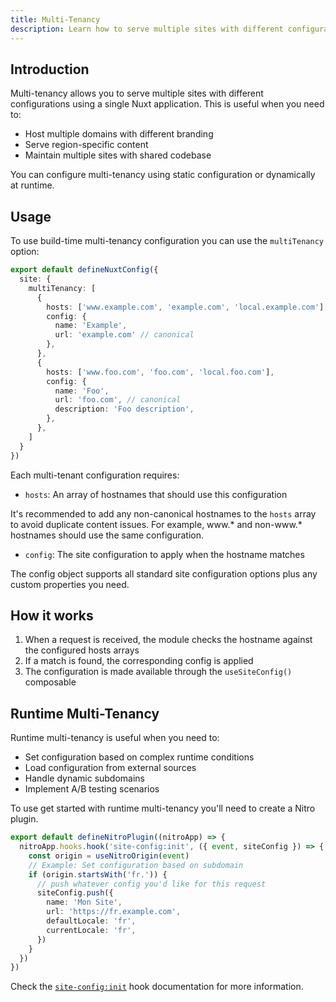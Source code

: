 ```yaml
---
title: Multi-Tenancy
description: Learn how to serve multiple sites with different configurations based on the hostname.
---
```


## Introduction

Multi-tenancy allows you to serve multiple sites with different configurations using a single Nuxt application. This is useful when you need to:
- Host multiple domains with different branding
- Serve region-specific content
- Maintain multiple sites with shared codebase

You can configure multi-tenancy using static configuration or dynamically at runtime.

## Usage

To use build-time multi-tenancy configuration you can use the `multiTenancy` option:

```ts
export default defineNuxtConfig({
  site: {
    multiTenancy: [
      {
        hosts: ['www.example.com', 'example.com', 'local.example.com'],
        config: {
          name: 'Example',
          url: 'example.com' // canonical
        },
      },
      {
        hosts: ['www.foo.com', 'foo.com', 'local.foo.com'],
        config: {
          name: 'Foo',
          url: 'foo.com', // canonical
          description: 'Foo description',
        },
      },
    ]
  }
})
```

Each multi-tenant configuration requires:

- `hosts`: An array of hostnames that should use this configuration

It's recommended to add any non-canonical hostnames to the `hosts` array to avoid duplicate content issues. For example,
www.* and non-www.* hostnames should use the same configuration.

- `config`: The site configuration to apply when the hostname matches

The config object supports all standard site configuration options plus any custom properties you need.

## How it works

1. When a request is received, the module checks the hostname against the configured hosts arrays
2. If a match is found, the corresponding config is applied
3. The configuration is made available through the `useSiteConfig()` composable

## Runtime Multi-Tenancy

Runtime multi-tenancy is useful when you need to:

- Set configuration based on complex runtime conditions
- Load configuration from external sources
- Handle dynamic subdomains
- Implement A/B testing scenarios

To use get started with runtime multi-tenancy you'll need to create a Nitro plugin.

```ts [server/plugins/site-config.ts]
export default defineNitroPlugin((nitroApp) => {
  nitroApp.hooks.hook('site-config:init', ({ event, siteConfig }) => {
    const origin = useNitroOrigin(event)
    // Example: Set configuration based on subdomain
    if (origin.startsWith('fr.')) {
      // push whatever config you'd like for this request
      siteConfig.push({
        name: 'Mon Site',
        url: 'https://fr.example.com',
        defaultLocale: 'fr',
        currentLocale: 'fr',
      })
    }
  })
})
```

Check the [`site-config:init`](/docs/site-config/nitro-api/nitro-hooks#site-config-init) hook documentation for more information.
